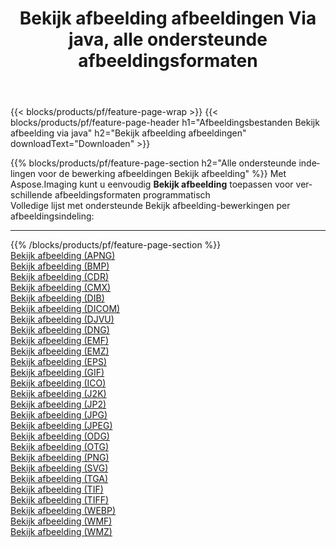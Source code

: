 ﻿---
title: Bekijk afbeelding afbeeldingen Via java, alle ondersteunde afbeeldingsformaten 
weight: 3920
url: /nl/java/viewer 
lang: nl
langdirlevel: 2
locales: zh-hans,ja,it,ru,de,es,fr,nl,id,lt,pl,pt,vi,tr,ko,zh-hant,ar,hi,th,sv,cs,uk,he
description: Met behulp van Aspose.Imaging kunt u eenvoudig Bekijk afbeelding afbeeldingen maken via java
---

{{< blocks/products/pf/feature-page-wrap >}}
{{< blocks/products/pf/feature-page-header h1="Afbeeldingsbestanden Bekijk afbeelding via java" h2="Bekijk afbeelding afbeeldingen" downloadText="Downloaden" >}}


{{% blocks/products/pf/feature-page-section  h2="Alle ondersteunde indelingen voor de bewerking afbeeldingen Bekijk afbeelding" %}}
Met Aspose.Imaging kunt u eenvoudig **Bekijk afbeelding** toepassen voor verschillende afbeeldingsformaten programmatisch
<br/>
Volledige lijst met ondersteunde Bekijk afbeelding-bewerkingen per afbeeldingsindeling:
<hr/>
{{% /blocks/products/pf/feature-page-section %}}
<div class="container-fluid productfamilypage bg-gray">
    <div class="convertypes bg-gray agp-content section">
        <div class="container">
		<div class="row other-converters">
		    <div class='col-md-2 other-converter remove-lp remove-rp'><a href="/imaging/nl/java/viewer/apng" >Bekijk afbeelding (APNG)</a></div><div class='col-md-2 other-converter remove-lp remove-rp'><a href="/imaging/nl/java/viewer/bmp" >Bekijk afbeelding (BMP)</a></div><div class='col-md-2 other-converter remove-lp remove-rp'><a href="/imaging/nl/java/viewer/cdr" >Bekijk afbeelding (CDR)</a></div><div class='col-md-2 other-converter remove-lp remove-rp'><a href="/imaging/nl/java/viewer/cmx" >Bekijk afbeelding (CMX)</a></div><div class='col-md-2 other-converter remove-lp remove-rp'><a href="/imaging/nl/java/viewer/dib" >Bekijk afbeelding (DIB)</a></div><div class='col-md-2 other-converter remove-lp remove-rp'><a href="/imaging/nl/java/viewer/dicom" >Bekijk afbeelding (DICOM)</a></div><div class='col-md-2 other-converter remove-lp remove-rp'><a href="/imaging/nl/java/viewer/djvu" >Bekijk afbeelding (DJVU)</a></div><div class='col-md-2 other-converter remove-lp remove-rp'><a href="/imaging/nl/java/viewer/dng" >Bekijk afbeelding (DNG)</a></div><div class='col-md-2 other-converter remove-lp remove-rp'><a href="/imaging/nl/java/viewer/emf" >Bekijk afbeelding (EMF)</a></div><div class='col-md-2 other-converter remove-lp remove-rp'><a href="/imaging/nl/java/viewer/emz" >Bekijk afbeelding (EMZ)</a></div><div class='col-md-2 other-converter remove-lp remove-rp'><a href="/imaging/nl/java/viewer/eps" >Bekijk afbeelding (EPS)</a></div><div class='col-md-2 other-converter remove-lp remove-rp'><a href="/imaging/nl/java/viewer/gif" >Bekijk afbeelding (GIF)</a></div><div class='col-md-2 other-converter remove-lp remove-rp'><a href="/imaging/nl/java/viewer/ico" >Bekijk afbeelding (ICO)</a></div><div class='col-md-2 other-converter remove-lp remove-rp'><a href="/imaging/nl/java/viewer/j2k" >Bekijk afbeelding (J2K)</a></div><div class='col-md-2 other-converter remove-lp remove-rp'><a href="/imaging/nl/java/viewer/jp2" >Bekijk afbeelding (JP2)</a></div><div class='col-md-2 other-converter remove-lp remove-rp'><a href="/imaging/nl/java/viewer/jpg" >Bekijk afbeelding (JPG)</a></div><div class='col-md-2 other-converter remove-lp remove-rp'><a href="/imaging/nl/java/viewer/jpeg" >Bekijk afbeelding (JPEG)</a></div><div class='col-md-2 other-converter remove-lp remove-rp'><a href="/imaging/nl/java/viewer/odg" >Bekijk afbeelding (ODG)</a></div><div class='col-md-2 other-converter remove-lp remove-rp'><a href="/imaging/nl/java/viewer/otg" >Bekijk afbeelding (OTG)</a></div><div class='col-md-2 other-converter remove-lp remove-rp'><a href="/imaging/nl/java/viewer/png" >Bekijk afbeelding (PNG)</a></div><div class='col-md-2 other-converter remove-lp remove-rp'><a href="/imaging/nl/java/viewer/svg" >Bekijk afbeelding (SVG)</a></div><div class='col-md-2 other-converter remove-lp remove-rp'><a href="/imaging/nl/java/viewer/tga" >Bekijk afbeelding (TGA)</a></div><div class='col-md-2 other-converter remove-lp remove-rp'><a href="/imaging/nl/java/viewer/tif" >Bekijk afbeelding (TIF)</a></div><div class='col-md-2 other-converter remove-lp remove-rp'><a href="/imaging/nl/java/viewer/tiff" >Bekijk afbeelding (TIFF)</a></div><div class='col-md-2 other-converter remove-lp remove-rp'><a href="/imaging/nl/java/viewer/webp" >Bekijk afbeelding (WEBP)</a></div><div class='col-md-2 other-converter remove-lp remove-rp'><a href="/imaging/nl/java/viewer/wmf" >Bekijk afbeelding (WMF)</a></div><div class='col-md-2 other-converter remove-lp remove-rp'><a href="/imaging/nl/java/viewer/wmz" >Bekijk afbeelding (WMZ)</a></div>
                </div>
        </div>
    </div>
</div>
<br/>
